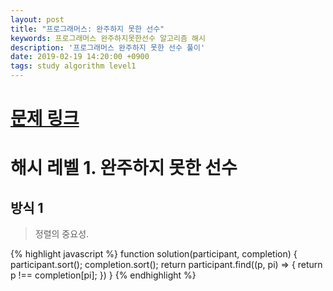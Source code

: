 ```yaml
---
layout: post
title: "프로그래머스: 완주하지 못한 선수"
keywords: 프로그래머스 완주하지못한선수 알고리즘 해시
description: '프로그래머스 완주하지 못한 선수 풀이'
date: 2019-02-19 14:20:00 +0900
tags: study algorithm level1
---
```


# [문제 링크](https://programmers.co.kr/learn/courses/30/lessons/42576)

# 해시 레벨 1. 완주하지 못한 선수

## 방식 1

> 정렬의 중요성.

{% highlight javascript %}
function solution(participant, completion) {
    participant.sort();
    completion.sort();
    return participant.find((p, pi) => {
        return p !== completion[pi];
    })
}
{% endhighlight %}